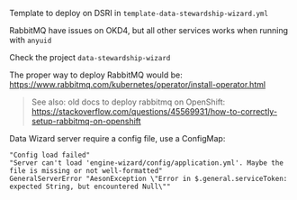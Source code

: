 

Template to deploy on DSRI in `template-data-stewardship-wizard.yml`

RabbitMQ have issues on OKD4, but all other services works when running with `anyuid`

Check the project `data-stewardship-wizard`

The proper way to deploy RabbitMQ would be: https://www.rabbitmq.com/kubernetes/operator/install-operator.html

> See also: old docs to deploy rabbitmq on OpenShift: https://stackoverflow.com/questions/45569931/how-to-correctly-setup-rabbitmq-on-openshift

Data Wizard server require a config file, use a ConfigMap:

```
"Config load failed"
"Server can't load 'engine-wizard/config/application.yml'. Maybe the file is missing or not well-formatted"
GeneralServerError "AesonException \"Error in $.general.serviceToken: expected String, but encountered Null\""
```
